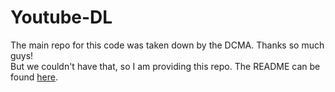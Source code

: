 # Youtube-DL
The main repo for this code was taken down by the DCMA. Thanks so much guys!  
But we couldn't have that, so I am providing this repo. The README can be found [here](https://github.com/noahbroyles/youtube-dl/blob/main/REAL-README.md).
